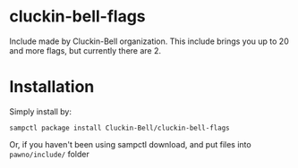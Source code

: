 # cluckin-bell-flags

Include made by Cluckin-Bell organization. This include brings you up to 20 and more flags, but currently there are 2.

# Installation

Simply install by:
```
sampctl package install Cluckin-Bell/cluckin-bell-flags
```
Or, if you haven't been using sampctl download, and put files into 
`pawno/include/` folder
